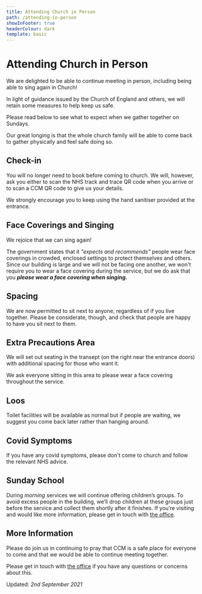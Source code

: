 ```yaml
---
title: Attending Church in Person
path: /attending-in-person
showInFooter: true
headerColour: dark
template: basic
---
```

Attending Church in Person
==============================

We are delighted to be able to continue meeting in person, including being able to sing again in Church!

In light of guidance issued by the Church of England and others, we will retain some measures to help keep us safe.

Please read below to see what to expect when we gather together on Sundays.

Our great longing is that the whole church family will be able to come back to gather physically and feel safe doing so. 

Check-in
----------------

You will no longer need to book before coming to church. We will, however, ask you either to scan the NHS track and trace QR code when you arrive or to scan a CCM QR code to give us your details. 

We strongly encourage you to keep using the hand sanitiser provided at the entrance.

Face Coverings and Singing
----------------

We rejoice that we can sing again!

The government states that it *"expects and recommends"* people wear face coverings in crowded, enclosed settings to protect themselves and others. 
Since our building is large and we will not be facing one another, we won't require you to wear a face covering during the service,
but we do ask that you ***please wear a face covering when singing.***

Spacing
----------------
We are now permitted to sit next to anyone, regardless of if you live together. Please be considerate, though, and check that people are happy to have you sit next to them.

Extra Precautions Area
----------------

We will set out seating in the transept (on the right near the entrance doors) with additional spacing for those who want it. 

We ask everyone sitting in this area to please wear a face covering throughout the service. 

Loos
----------------

Toilet facilities will be available as normal but if people are waiting, we suggest you come back later rather than hanging around.

Covid Symptoms
----------------

If you have any covid symptoms, please don't come to church and follow the relevant NHS advice.

Sunday School
----------------

During *morning* services we will continue offering children’s groups. To avoid excess people in the building, we’ll drop children at these groups just before the service and collect them shortly after it finishes. If you’re visiting and would like more information, please get in touch with [the office](mailto:info@christchurchmayfair.org).

More Information
----------------

Please do join us in continuing to pray that CCM is a safe place for everyone to come and that we would be able to continue meeting together.

Please get in touch with [the office](mailto:info@christchurchmayfair.org) if you have any questions or concerns about this.


Updated: *2nd September 2021*
